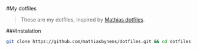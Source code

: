 #My dotfiles

> These are my dotfiles, inspired by [Mathias dotfiles](https://github.com/mathiasbynens/dotfiles).

###Instalation

```bash
git clone https://github.com/mathiasbynens/dotfiles.git && cd dotfiles && source bootstrap.sh
```